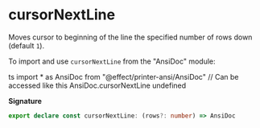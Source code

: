 # cursorNextLine

Moves cursor to beginning of the line the specified number of rows down
(default `1`).

To import and use `cursorNextLine` from the "AnsiDoc" module:

ts
import \* as AnsiDoc from "@effect/printer-ansi/AnsiDoc"
// Can be accessed like this
AnsiDoc.cursorNextLine
undefined

**Signature**

```ts
export declare const cursorNextLine: (rows?: number) => AnsiDoc
```

